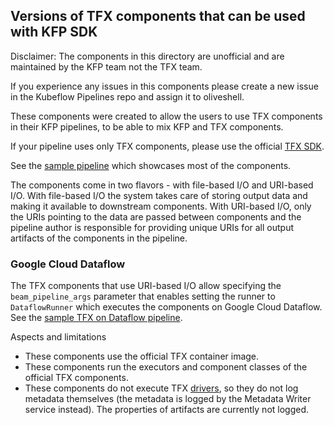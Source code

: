## Versions of TFX components that can be used with KFP SDK

Disclaimer: The components in this directory are unofficial and are maintained by the KFP team not the TFX team.

If you experience any issues in this components please create a new issue in the Kubeflow Pipelines repo and assign it to oliveshell.

These components were created to allow the users to use TFX components in their KFP pipelines, to be able to mix KFP and TFX components.

If your pipeline uses only TFX components, please use the official [TFX SDK](https://www.tensorflow.org/tfx/tutorials/tfx/cloud-ai-platform-pipelines).

See the [sample pipeline](_samples/TFX_pipeline.ipynb) which showcases most of the components.

The components come in two flavors - with file-based I/O and URI-based I/O. With file-based I/O the system takes care of storing output data and making it available to downstream components.
With URI-based I/O, only the URIs pointing to the data are passed between components and the pipeline author is responsible for providing unique URIs for all output artifacts of the components in the pipeline.

### Google Cloud Dataflow

The TFX components that use URI-based I/O allow specifying the `beam_pipeline_args` parameter that enables setting the runner to `DataflowRunner` which executes the components on Google Cloud Dataflow.
See the [sample TFX on Dataflow pipeline](_samples/TFX_Dataflow_pipeline.ipynb).


Aspects and limitations
* These components use the official TFX container image.
* These components run the executors and component classes of the official TFX components.
* These components do not execute TFX [drivers](https://www.tensorflow.org/tfx/api_docs/python/tfx/components/base/base_driver), so they do not log metadata themselves (the metadata is logged by the Metadata Writer service instead). The properties of artifacts are currently not logged.
